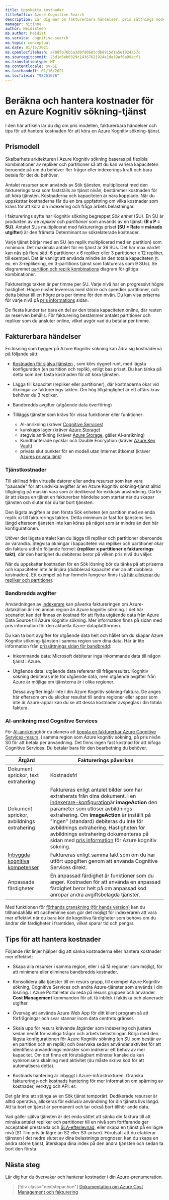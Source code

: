 ```yaml
---
title: Uppskatta kostnader
titleSuffix: Azure Cognitive Search
description: Lär dig mer om fakturerbara händelser, pris sättnings modellen och tips för att hantera kostnaden för att köra en Kognitiv sökning-tjänst.
manager: nitinme
author: HeidiSteen
ms.author: heidist
ms.service: cognitive-search
ms.topic: conceptual
ms.date: 01/15/2021
ms.openlocfilehash: a708fb76b5a3d0fd0683cdb8915d1a5e1824a57c
ms.sourcegitcommit: 25d1d5eb0329c14367621924e1da19af0a99acf1
ms.translationtype: MT
ms.contentlocale: sv-SE
ms.lasthandoff: 01/16/2021
ms.locfileid: "98251676"
---
```

# <a name="how-to-estimate-and-manage-costs-of-an-azure-cognitive-search-service"></a>Beräkna och hantera kostnader för en Azure Kognitiv sökning-tjänst

I den här artikeln lär du dig om pris modellen, fakturerbara händelser och tips för att hantera kostnaden för att köra en Azure Kognitiv sökning-tjänst.

## <a name="pricing-model"></a>Prismodell

Skalbarhets arkitekturen i Azure Kognitiv sökning baseras på flexibla kombinationer av repliker och partitioner så att du kan variera kapaciteten beroende på om du behöver fler frågor eller indexerings kraft och bara betala för det du behöver.

Antalet resurser som används av Sök tjänsten, multiplicerat med den fakturerings taxa som fastställs av tjänst nivån, bestämmer kostnaden för att köra tjänsten. Kostnaderna och kapaciteten är nära kopplade. När du uppskattar kostnaderna får du en bra uppfattning om vilka kostnader som krävs för att köra din indexering och fråga arbets belastningar.

I fakturerings syfte har Kognitiv sökning begreppet *Sök enhet* (SU). En SU är produkten av de *repliker* och *partitioner* som används av en tjänst: **(R x P = SU)**. Antalet SUs multiplicerat med fakturerings priset **(SU * Rate = månads utgifter)** är den främsta Determinant av sökrelaterade kostnader. 

Varje tjänst börjar med en SU (en replik multiplicerad med en partition) som minimum. Det maximala antalet för en tjänst är 36 SUs. Det här max värdet kan nås på flera sätt: 6 partitioner x 6 repliker eller 3 partitioner x 12 repliker, till exempel. Det är vanligt att använda mindre än den totala kapaciteten (t. ex. en 3-replikering, en 3-partitions tjänst som faktureras som 9 SUs). Se diagrammet [partition och replik kombinations](search-capacity-planning.md#chart) diagram för giltiga kombinationer.

Fakturerings takten är per timme per SU. Varje nivå har en progressivt högre hastighet. Högre nivåer levereras med större och speedier partitioner, och detta bidrar till en högre pris per timme för den nivån. Du kan visa priserna för varje nivå på [pris informations](https://azure.microsoft.com/pricing/details/search/) sidan.

De flesta kunder tar bara en del av den totala kapaciteten online, där resten av reserven behålls. För fakturering bestämmer antalet partitioner och repliker som du ansluter online, vilket avgör vad du betalar per timme. 

## <a name="billable-events"></a>Fakturerbara händelser

En lösning som bygger på Azure Kognitiv sökning kan ådra sig kostnaderna på följande sätt:

+ [Kostnaden för själva tjänsten](#service-costs) , som körs dygnet runt, med lägsta konfiguration (en partition och replik), enligt bas priset. Du kan tänka på detta som den fasta kostnaden för att köra tjänsten.

+ Lägga till kapacitet (repliker eller partitioner), där kostnaderna ökar vid ökningar av fakturerings takten. Om hög tillgänglighet är ett affärs krav behöver du 3 repliker.

+ Bandbredds avgifter (utgående data överföring)

+ Tilläggs tjänster som krävs för vissa funktioner eller funktioner:

  + AI-anrikning (kräver [Cognitive Services](https://azure.microsoft.com/pricing/details/cognitive-services/))
  + kunskaps lager (kräver [Azure Storage](https://azure.microsoft.com/pricing/details/storage/))
  + stegvis anrikning (kräver [Azure Storage](https://azure.microsoft.com/pricing/details/storage/), gäller AI-anrikning)
  + Kundhanterade nycklar och Double Encryption (kräver [Azure Key Vault](https://azure.microsoft.com/pricing/details/key-vault/))
  + privata slut punkter för en modell utan Internet åtkomst (kräver [Azures privata länk](https://azure.microsoft.com/pricing/details/private-link/))

### <a name="service-costs"></a>Tjänstkostnader

Till skillnad från virtuella datorer eller andra resurser som kan vara "pausade" för att undvika avgifter är en Azure Kognitiv sökning-tjänst alltid tillgänglig på maskin vara som är dedikerad för exklusiv användning. Därför är att skapa en tjänst en fakturerbar händelse som startar när du skapar tjänsten och slutar när du tar bort tjänsten. 

Den lägsta avgiften är den första Sök enheten (en partition med en enda replik x) till fakturerings takten. Detta minimum är fast för tjänstens livs längd eftersom tjänsten inte kan köras på något som är mindre än den här konfigurationen. 

Utöver det lägsta antalet kan du lägga till repliker och partitioner oberoende av varandra. Stegvisa ökningar i kapaciteten via repliker och partitioner ökar din faktura utifrån följande formel: **(repliker x partitioner x fakturerings takt)**, där den hastighet du debiteras beror på vilken pris nivå du väljer.

När du uppskattar kostnaden för en Sök lösning bör du tänka på att priserna och kapaciteten inte är linjära (dubblerad kapacitet mer än att dubblera kostnaden). Ett exempel på hur formeln fungerar finns i [så här allokerar du repliker och partitioner](search-capacity-planning.md#how-to-allocate-replicas-and-partitions).

### <a name="bandwidth-charges"></a>Bandbredds avgifter

Användningen av [indexerare](search-indexer-overview.md) kan påverka faktureringen om Azure-datakällan är i en annan region än Azure kognitiv sökning. I det här scenariot kan det finnas en kostnad för att flytta utgående data från Azure Data Source till Azure Kognitiv sökning. Mer information finns på sidan med pris information för den aktuella Azure-dataplattformen.

Du kan ta bort avgifter för utgående data helt och hållet om du skapar Azure Kognitiv sökning-tjänsten i samma region som dina data. Här är lite information från [prissättnings sidan för bandbredd](https://azure.microsoft.com/pricing/details/bandwidth/):

+ Inkommande data: Microsoft debiterar inga inkommande data till någon tjänst i Azure. 

+ Utgående data: utgående data refererar till frågeresultat. Kognitiv sökning debiteras inte för utgående data, men utgående avgifter från Azure är möjliga om tjänsterna är i olika regioner.

  Dessa avgifter ingår inte i din Azure Kognitiv sökning-faktura. De anges här eftersom om du skickar resultat till andra regioner eller appar som inte är Azure-appar kan du se att dessa kostnader avspeglas i din totala faktura.

### <a name="ai-enrichment-with-cognitive-services"></a>AI-anrikning med Cognitive Services

För [AI-anrikning](cognitive-search-concept-intro.md)bör du planera att [koppla en fakturerbar Azure Cognitive Services-resurs](cognitive-search-attach-cognitive-services.md), i samma region som Azure kognitiv sökning, på pris nivån S0 för att betala per användning. Det finns ingen fast kostnad för att bifoga Cognitive Services. Du betalar bara för den bearbetning du behöver.

| Åtgärd | Fakturerings påverkan |
|-----------|----------------|
| Dokument sprickor, text extrahering | Kostnadsfri |
| Dokument sprickor, avbildnings extrahering | Faktureras enligt antalet bilder som har extraherats från dina dokument. I en [indexerare-konfiguration](/rest/api/searchservice/create-indexer#indexer-parameters)är **imageAction** den parameter som utlöser avbildnings extrahering. Om **imageAction** är inställt på "ingen" (standard) debiteras du inte för avbildnings extrahering. Hastigheten för avbildnings extrahering dokumenteras på sidan med [pris information](https://azure.microsoft.com/pricing/details/search/) för Azure kognitiv sökning.|
| [Inbyggda kognitiva kompetenser](cognitive-search-predefined-skills.md) | Faktureras enligt samma takt som om du har utfört uppgiften genom att använda Cognitive Services direkt. |
| Anpassade färdigheter | En anpassad färdighet är funktioner som du anger. Kostnaden för att använda en anpassad färdighet beror helt på om anpassad kod anropar andra avgiftsbelagda tjänster. |

Med funktionen för [förhands granskning (för hands version)](cognitive-search-incremental-indexing-conceptual.md) kan du tillhandahålla ett cacheminne som gör det möjligt för indexeraren att vara mer effektivt när du bara kör de kognitiva färdigheter som behövs om du ändrar din färdigheter i framtiden, vilket sparar tid och pengar.

## <a name="tips-for-managing-costs"></a>Tips för att hantera kostnader

Följande rikt linjer hjälper dig att sänka kostnaderna eller hantera kostnader mer effektivt:

+ Skapa alla resurser i samma region, eller i så få regioner som möjligt, för att minimera eller eliminera bandbredds kostnader.

+ Konsolidera alla tjänster till en resurs grupp, till exempel Azure Kognitiv sökning, Cognitive Services och andra Azure-tjänster som används i din lösning. I Azure Portal letar du reda på resurs gruppen och använder **Cost Management** kommandon för att få inblick i faktiska och planerade utgifter.

+ Överväg att använda Azure Web App för ditt klient program så att förfrågningar och svar stannar inom data centrets gränser.

+ Skala upp för resurs krävande åtgärder som indexering och justera sedan nedåt för vanliga frågor och arbets belastningar. Börja med den lägsta konfigurationen för Azure Kognitiv sökning (en SU som består av en partition och en replik) och övervaka sedan användar aktivitet för att identifiera användnings mönster som indikerar ett behov av mer kapacitet. Om det finns ett förutsägbart mönster kanske du kan synkronisera skalning med aktivitet (du måste skriva kod för att automatisera detta).

+ Kostnads hantering är inbyggt i Azure-infrastrukturen. Granska [fakturerings-och kostnads hantering](../cost-management-billing/cost-management-billing-overview.md) för mer information om spårning av kostnader, verktyg och API: er.

Det går inte att stänga av en Sök tjänst temporärt. Dedikerade resurser är alltid operativa, allokeras för exklusiv användning för din tjänsts livs längd. Att ta bort en tjänst är permanent och tar också bort tillhör ande data.

Vad gäller själva tjänsten är det enda sättet att sänka din faktura till att minska antalet repliker och partitioner till en nivå som fortfarande ger acceptabel prestanda och [SLA-efterlevnad](https://azure.microsoft.com/support/legal/sla/search/v1_0/), eller skapa en tjänst på en lägre nivå (S1 Tim pris är lägre än S2 eller S3-priser). Förutsatt att du etablerar tjänsten i det nedre slutet av dina belastnings prognoser, kan du skapa en andra större tjänst, återskapa dina index på den andra tjänsten och sedan ta bort den första.

## <a name="next-steps"></a>Nästa steg

Lär dig hur du övervakar och hanterar kostnader i din Azure-prenumeration.

> [!div class="nextstepaction"]
> [Dokumentation om Azure Cost Management och fakturering](../cost-management-billing/cost-management-billing-overview.md)